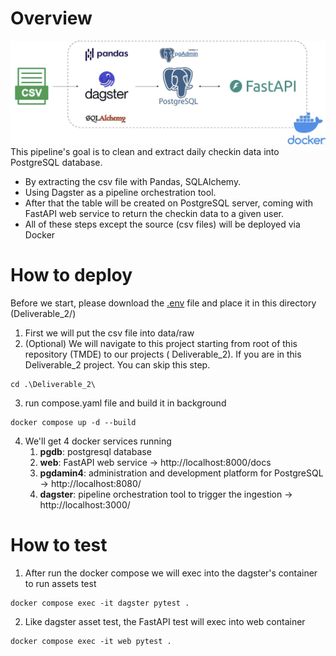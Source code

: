 # Overview
![diagram.png](diagram.png)
This pipeline's goal is to clean and extract daily checkin data into PostgreSQL database.

- By extracting the csv file with Pandas, SQLAlchemy.
- Using Dagster as a pipeline orchestration tool.
- After that the table will be created on PostgreSQL server, coming with FastAPI web service to return the checkin data
  to a given user.
- All of these steps except the source (csv files) will be deployed via Docker

# How to deploy
Before we start, please download the [.env](https://drive.google.com/file/d/1CyU7EvLCwjMfdnmEH7BSgjT_cgdVs-jR/view?usp=sharing) file and place it in this directory (Deliverable_2/)

1. First we will put the csv file into data/raw
2. (Optional) We will navigate to this project starting from root of this repository (TMDE) to our projects (
   Deliverable_2). If you are in this Deliverable_2 project. You can skip this step.

```commandline
cd .\Deliverable_2\
```

3. run compose.yaml file and build it in background

```commandline
docker compose up -d --build
```

4. We'll get 4 docker services running
    1. **pgdb**: postgresql database
    2. **web**: FastAPI web service -> http://localhost:8000/docs
    3. **pgdamin4**: administration and development platform for PostgreSQL -> http://localhost:8080/
    4. **dagster**: pipeline orchestration tool to trigger the ingestion -> http://localhost:3000/

# How to test

1. After run the docker compose we will exec into the dagster's container to run assets test

```commandline
docker compose exec -it dagster pytest .
```

2. Like dagster asset test, the FastAPI test will exec into web container
```commandline
docker compose exec -it web pytest .
```
